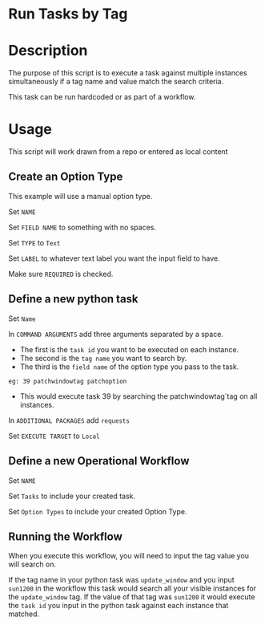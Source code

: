 # Run Tasks by Tag

# Description
The purpose of this script is to execute a task against multiple instances simultaneously if a tag name and value match the search criteria.

This task can be run hardcoded or as part of a workflow.

# Usage

This script will work drawn from a repo or entered as local content

## Create an Option Type

This example will use a manual option type.  

Set `NAME`

Set `FIELD NAME` to something with no spaces.

Set `TYPE` to `Text`

Set `LABEL` to whatever text label you want the input field to have.

Make sure `REQUIRED` is checked.

## Define a new python task

Set `Name`

In `COMMAND ARGUMENTS` add three arguments separated by a space.  
- The first is the `task id` you want to be executed on each instance.  
- The second is the `tag name` you want to search by.  
- The third is the `field name` of the option type you pass to the task.

```
eg: 39 patchwindowtag patchoption
```
- This would execute task 39 by searching the patchwindowtag`tag on all instances.

In `ADDITIONAL PACKAGES` add `requests`

Set `EXECUTE TARGET` to `Local`

## Define a new Operational Workflow

Set `NAME`

Set `Tasks` to include your created task.

Set `Option Types` to include your created Option Type.

## Running the Workflow

When you execute this workflow, you will need to input the tag value you will search on.  

If the tag name in your python task was `update_window` and you input `sun1200` in the workflow this task would search all your visible instances for the `update_window` tag.  If the value of that tag was `sun1200` it would execute the `task id` you input in the python task against each instance that matched.